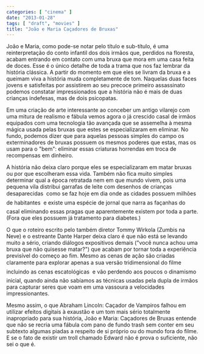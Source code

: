 ```yaml
---
categories: [ "cinema" ]
date: "2013-01-28"
tags: [ "draft", "movies" ]
title: "João e Maria Caçadores de Bruxas"
---
```

João e Maria, como pode-se notar pelo título e sub-título, é uma
reinterpretação do conto infantil dos dois irmãos que, perdidos na
floresta, acabam entrando em contato com uma bruxa que mora em uma casa
feita de doces. Esse é o único detalhe de toda a trama que nos faz
lembrar da história clássica. A partir do momento em que eles se livram
da bruxa e a queimam viva a história muda completamente de tom. Naquelas
duas faces jovens e satisfeitas por assistirem ao seu precoce primeiro
assassinato podemos constatar impressionados que a história não é
mais de duas crianças indefesas, mas de dois psicopatas.

Em uma criação de arte interessante ao conceber um antigo vilarejo
com uma mitura de realismo e fábula vemos agora o já crescido casal
de irmãos equipados com uma tecnologia tão avançada que se assemelha
à mesma mágica usada pelas bruxas que estes se especializaram em
eliminar. No fundo, podemos dizer que para aquelas pessoas simples do
campo os exterminadores de bruxas possuem os mesmos poderes que estas,
mas os usam para o "bem": eliminar essas criaturas horrendas em troca
de recompensas em dinheiro.

A história não deixa claro porque eles se especializaram em matar
bruxas ou por que escolheram essa vida. Também não fica muito simples
determinar qual a época retratada nem em que mundo vivem, pois uma
pequena vila distribui garrafas de leite com desenhos de crianças
desaparecidas  como se faz hoje em dia onde as cidades possuem milhões
de habitantes  e existe uma espécie de jornal que narra as façanhas
do casal eliminando essas pragas que aparentemente existem por toda a
parte. (Fora que eles possuem já tratamento para diabetes.)

O que o roteiro escrito pelo também diretor Tommy Wirkola (Zumbis
na Neve) e o estreante Dante Harper deixa claro é que não está se
levando muito a sério, criando diálogos expositivos demais ("você
nunca achou uma bruxa que não quisesse matar?") que acabam por tornar
toda a experiência previsível do começo ao fim. Mesmo as cenas
de ação são criadas claramente para explorar apenas a sua versão
tridimensional do filme  incluindo as cenas escatológicas  e vão
perdendo aos poucos o dinamismo inicial, quando ainda não sabíamos as
técnicas usadas pela dupla de irmãos para capturar seres que voam em
uma vassoura a velocidades impressionantes.

Mesmo assim, o que Abraham Lincoln: Caçador de Vampiros falhou em
utilizar efeitos digitais à exaustão e um tom mais sério totalmente
inapropriado para sua história, João e Maria: Caçadores de Bruxas
entende que não se recria uma fábula com pano de fundo trash sem conter
em seu subtexto algumas piadas a respeito de si próprio ou do mundo
fora do filme. E se o fato de existir um troll chamado Edward não é
prova o suficiente, não sei o que é.

